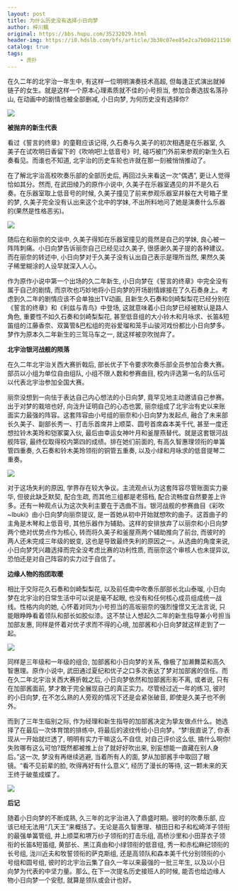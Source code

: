 ```yaml
---
layout: post
title: 为什么历史没有选择小日向梦
author: 梓川楓
original: https://bbs.hupu.com/35232029.html
header-img: https://i0.hdslb.com/bfs/article/3b30c07ee85e2ca7b08d211500cb5aaf402b3e6f.jpg
catalog: true
tags:
    - 虎扑
---
```

在久二年的北宇治一年生中, 有这样一位明明演奏技术高超, 但每逢正式演出就掉链子的女生。就是这样一个原本心理素质就不佳的小号担当, 参加合奏选拔名落孙山,
在动画中的剧情也被全部删减, 小日向梦, 为何历史没有选择你?

  

![](https://i0.hdslb.com/bfs/article/3b30c07ee85e2ca7b08d211500cb5aaf402b3e6f.jpg)

  

 **被抛弃的新生代表**

  

看过《誓言的终章》的童鞋应该记得, 久石奏与久美子的初次相遇是在乐器室, 久美子在试吹明日香留下的《吹响吧!上低音号》时,
碰巧被门外前来参观的新生久石奏看见。而谁也不知道, 北宇治的历史车轮也许就在那一刻被悄悄推动了。

  

在了解北宇治高校吹奏乐部的全部历史后, 再回过头来看这一次“偶遇”, 更让人觉得恰如其分。然而, 在武田绫乃的原作小说中,
久美子在乐器室遇见的并不是久石奏。在乐器室取上低音号的时候, 久美子撞见了前来参观乐器室并躲在大号箱子里的梦, 久美子完全没有认出来这个北中的学妹,
不出所料地问了她是演奏什么乐器的(果然是性格恶劣)。

  

![](https://i0.hdslb.com/bfs/article/8e752b21e5fe776de2f1de1cfbc81920bb94227d.jpg@942w_531h_progressive.webp)

  

随后在和丽奈的交谈中, 久美子得知在乐器室撞见的竟然是自己的学妹, 良心被一阵阵刺痛。小日向梦告诉丽奈自己已经见过久美子,
很感谢久美子提的各种建议。而在丽奈的转述中, 小日向梦对于久美子没有认出自己表示是理所当然, 果然久美子稀里糊涂的人设早就深入人心。

  

作为原作小说中第一个出场的久二年新生, 小日向梦在《誓言的终章》中完全没有属于自己的剧情,
而京吹也巧妙地将小日向梦的开场剧情嫁接在了久石奏身上。考虑到久二年的剧情应该不会单独出TV动画,
且新生久石奏和剑崎梨梨花已经分别在《誓言的终章》和《利兹与青鸟》中登场, 这就意味着小日向梦已经被默认是路人角色, 重要性不如久石奏和剑崎梨梨花,
甚至低音组的大小铃木和月咏求、长笛&短笛组的江藤香奈、双簧管&巴松组的兜谷爱瑠和笼手山骏河戏份都比小日向梦多。梦作为原本久二年新生的三驾马车之一,
就这样被京吹抛弃了。

  

 **北宇治银河战舰的陨落**

  

在久二年北宇治关西大赛折戟后, 部长优子下令要求吹奏乐部全员参加合奏大赛。部员以小组为单位自由组队, 小组不限人数和参赛曲目,
校内评选第一名的队伍可以代表北宇治参加全国大赛。

  

丽奈没想到一向怯于表达自己内心想法的小日向梦, 竟罕见地主动邀请自己参赛。出于对梦的栽培也好, 向泷升证明自己的心态也罢,
丽奈组成了北宇治有史以来账面实力最强的阵容。这套阵容由小号组的丽奈和小日向梦为发起点,
融合了未来部长久美子、副部长秀一、打击乐首席井上顺菜、圆号首席森本美千代, 甚至一度还想拉铃木美玲和铠冢霙入伙,
最后由幸运女神叶月和釜屋燕替代。就是这套银河战舰阵容, 最终仅取得校内第四的成绩。排在她们前面的, 有高久智惠理领衔的单簧管四重奏,
久石奏和铃木美玲领衔的铜管五重奏, 以及小绿和月咏求的低音提琴二重奏。

  

![](https://i0.hdslb.com/bfs/article/3f0c89c34d221690eb94f0725d0f35a93680558e.jpg@942w_681h_progressive.webp)

  

对于这场失利的原因, 学界存在较大争议。主流观点认为这套阵容尽管账面实力豪华, 但彼此缺乏默契, 配合生疏, 而其他三组都是老搭档,
配合流畅度自然要差上许多。还有一种观点认为这次失利主要在于选曲不当。银河战舰的参赛曲目《彩吹~Ibuki》由小日向梦向丽奈提议,
是一首她从初中开始就想吹的曲子。这首曲子的主角是木琴和上低音号, 其他乐器作为辅助。这样的安排放弃了以丽奈和小日向梦两个绝对优势点作为核心,
转而将久美子和釜屋燕两个辅助推向了前台, 而彼时的两人还未完成三年级的蜕变, 这也是导致最终失利的原因之一。从选曲的角度来说,
小日向梦凭兴趣选择而完全没考虑比赛的功利性质, 而丽奈这个审核人也未提异议, 恐怕还是对自己阵容的实力过于自信了。

  

 **边缘人物的抱团取暖**

  

相比于交际花久石奏和剑崎梨梨花, 以及前任南中吹奏乐部部长北山泰瑠, 小日向梦在北宇治的日常生活中可以说是毫不起眼,
也没有和任何核心成员组成统一战线。性格内向的她, 心怀着对同为小号担当的高坂丽奈的强烈憧憬又无法言说,
只能眼睁睁看着领队和部长如胶似漆。这不禁让人想起久二年的新生指导兼小号担当加部友惠, 同样是怀着对优子求而不得的心境, 加部酱和小日向梦就这样走到了一起。

  

![](https://i0.hdslb.com/bfs/article/c81d526e44d0ab9bdb9ca87fa3f8752d133cc9f3.jpg)

  

同样是三年级和一年级的组合, 加部酱和小日向梦的关系, 像极了加濑舞菜和高久智惠理。原作小说中,
武田通过夏纪和优子之口多次表达了梦对加部酱的信任。而在久二年北宇治关西大赛折戟之后, 小日向梦依然和加部酱形影不离, 或者说, 只有在加部酱面前,
梦才敢于完全展现自己的真正实力。尽管经过近一年的练习, 彼时的小日向梦, 在不怎么熟的人旁观的情况下还是会紧张破音, 即使是久美子也不例外。

  

而到了三年生临别之际, 作为经理和新生指导的加部酱决定为挚友做点什么。她选择了在最后一次体育馆的排练中, 将最后的波纹传给小日向梦。“梦!我直说了,
你表现从一开始就烂透了, 明明有实力干嘛这么不自信, 对自己评价这么低, 搞什么啊你!失败哪有这么可怕?既然都被推上台了就好好吹出来,
别妄想能一直藏在别人身后。”这一次, 梦没有再继续逃避, 当着所有人的面, 梦从加部酱手中取回了眼镜。“看不见前辈的脸, 吹得再好有什么意义”,
经历了漫长的等待, 这一颗未来的天王终于破茧成蝶了。

![](https://i0.hdslb.com/bfs/article/3e59bca2bf53a25dd5d7048b780d59e5c1508f54.jpg)

 **后记**

  

随着小日向梦的不断成熟, 久三年的北宇治进入了鼎盛时期。彼时的吹奏乐部,
应该已经无法用“几天王”来概括了。无论是高久智惠理、植田日和子和松崎洋子领衔的最强单簧管组, 井上顺菜和堺万纱子领衔的打击乐组,
高桥沙里和小田芽衣子领衔的长笛&短笛组, 黄部长、黑江真由和小绿领衔的低音组, 秀一和赤松麻纪领衔的长号组, 泷川近夫和牧誓领衔的萨克斯组,
还是高领队和森本美千代分别领衔的小号组和圆号组, 彼时的北宇治云集了自久一年以来最强的一批三年生, 以及以小日向梦为代表的中坚力量。那么,
在下一次提名历史接班人的时候, 能否也给边缘人物小日向梦一个安慰, 就算是领队或会计也好。

